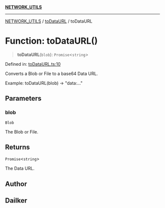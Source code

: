 [**NETWORK_UTILS**](../../README.md)

***

[NETWORK_UTILS](../../README.md) / [toDataURL](../README.md) / toDataURL

# Function: toDataURL()

> **toDataURL**(`blob`): `Promise`\<`string`\>

Defined in: [toDataURL.ts:10](https://github.com/dailker/everyutil/blob/cee559aadda9e0c298e06364cba9020e97a8b19b/src/network/toDataURL.ts#L10)

Converts a Blob or File to a base64 Data URL.

Example: toDataURL(blob) → "data:..."

## Parameters

### blob

`Blob`

The Blob or File.

## Returns

`Promise`\<`string`\>

The Data URL.

## Author

## Dailker
